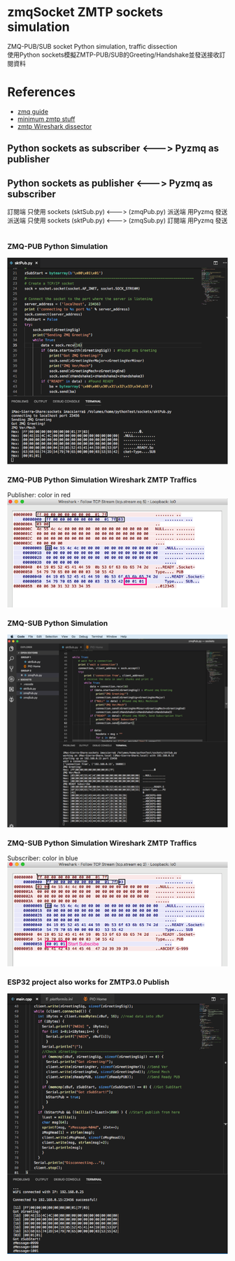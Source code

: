 # zmqSocket ZMTP sockets simulation
  ZMQ-PUB/SUB socket Python simulation, traffic dissection<br/>
  使用Python sockets模擬ZMTP-PUB/SUB的Greeting/Handshake並發送接收訂閱資料
  <br/>
  
# References
- [zmq guide](http://zguide.zeromq.org/)
- [minimum zmtp stuff](https://github.com/zeromq/zmtp/tree/master/zmtp30/C)
- [zmtp Wireshark dissector](https://github.com/whitequark/zmtp-wireshark/blob/master/zmtp-dissector.lua)

## Python sockets as subscriber <---> Pyzmq as publisher
## Python sockets as publisher <---> Pyzmq as subscriber
訂閱端 只使用 sockets (sktSub.py) <---> (zmqPub.py) 派送端 用Pyzmq 發送 <br/>
派送端 只使用 sockets (sktPub.py) <---> (zmqSub.py) 訂閱端 用Pyzmq 發送 <br/>
<br/>

### ZMQ-PUB Python Simulation
![SocketSub](pictures/sktPub.png)

### ZMQ-PUB Python Simulation Wireshark ZMTP Traffics
Publisher: color in red
![SocketSub](pictures/sktPubWireshark.png)

### ZMQ-SUB Python Simulation
![SocketSub](pictures/zmqSocketSub.png)

### ZMQ-SUB Python Simulation Wireshark ZMTP Traffics
Subscriber: color in blue
![SocketSub](pictures/zmqSocketSubWireshark.png)

### ESP32 project also works for ZMTP3.0 Publish
![ESP32 zSocket](pictures/zmqESP32.png)
